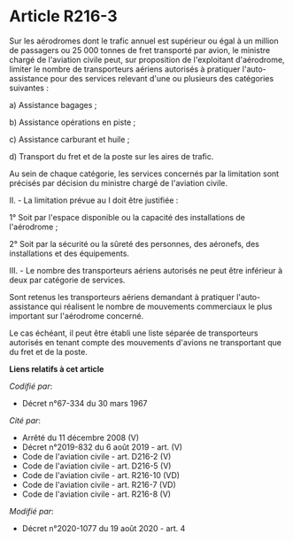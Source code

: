 # Article R216-3

Sur les aérodromes dont le trafic annuel est supérieur ou égal à un million de passagers ou 25 000 tonnes de fret transporté
par avion, le ministre chargé de l'aviation civile peut, sur proposition de l'exploitant d'aérodrome, limiter le nombre de
transporteurs aériens autorisés à pratiquer l'auto-assistance pour des services relevant d'une ou plusieurs des catégories
suivantes :

a) Assistance bagages ;

b) Assistance opérations en piste ;

c) Assistance carburant et huile ;

d) Transport du fret et de la poste sur les aires de trafic.

Au sein de chaque catégorie, les services concernés par la limitation sont précisés par décision du ministre chargé de
l'aviation civile.

II. - La limitation prévue au I doit être justifiée :

1° Soit par l'espace disponible ou la capacité des installations de l'aérodrome ;

2° Soit par la sécurité ou la sûreté des personnes, des aéronefs, des installations et des équipements.

III. - Le nombre des transporteurs aériens autorisés ne peut être inférieur à deux par catégorie de services.

Sont retenus les transporteurs aériens demandant à pratiquer l'auto-assistance qui réalisent le nombre de mouvements
commerciaux le plus important sur l'aérodrome concerné.

Le cas échéant, il peut être établi une liste séparée de transporteurs autorisés en tenant compte des mouvements d'avions ne
transportant que du fret et de la poste.

**Liens relatifs à cet article**

_Codifié par_:

  - Décret n°67-334 du 30 mars 1967

_Cité par_:

  - Arrêté du 11 décembre 2008 (V)
  - Décret n°2019-832 du 6 août 2019 - art. (V)
  - Code de l'aviation civile - art. D216-2 (V)
  - Code de l'aviation civile - art. D216-5 (V)
  - Code de l'aviation civile - art. R216-10 (VD)
  - Code de l'aviation civile - art. R216-7 (VD)
  - Code de l'aviation civile - art. R216-8 (V)

_Modifié par_:

  - Décret n°2020-1077 du 19 août 2020 - art. 4
